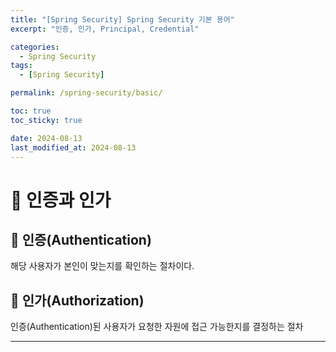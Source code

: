 ```yaml
---
title: "[Spring Security] Spring Security 기본 용어"
excerpt: "인증, 인가, Principal, Credential"

categories:
  - Spring Security
tags:
  - [Spring Security]

permalink: /spring-security/basic/

toc: true
toc_sticky: true

date: 2024-08-13
last_modified_at: 2024-08-13
---
```

# 🔐 인증과 인가
## 🍎 인증(Authentication)
해당 사용자가 본인이 맞는지를 확인하는 절차이다.

## 🥝 인가(Authorization)
인증(Authentication)된 사용자가 요청한 자원에 접근 가능한지를 결정하는 절차

---


